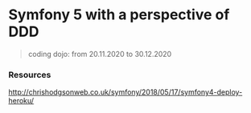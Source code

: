 # Symfony 5 with a perspective of DDD

> coding dojo: from 20.11.2020 to 30.12.2020



### Resources
<http://chrishodgsonweb.co.uk/symfony/2018/05/17/symfony4-deploy-heroku/>
